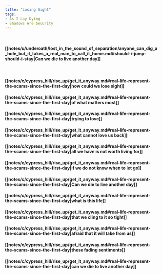 ```yaml
---
title: "Losing Sight"
tags:
- As I Lay Dying
- Shadows Are Security
---
```

&nbsp;
#### [[notes/u/underoath/lost_in_the_sound_of_separation/anyone_can_dig_a_hole_but_it_takes_a_real_man_to_call_it_home.md#should-i-jump-should-i-stay|Can we die to live another day]]
&nbsp;
#### [[notes/c/cypress_hill/rise_up/get_it_anyway.md#real-life-represent-the-scams-since-the-first-day|how could we lose sight]]
#### [[notes/c/cypress_hill/rise_up/get_it_anyway.md#real-life-represent-the-scams-since-the-first-day|of what matters most]]
#### [[notes/c/cypress_hill/rise_up/get_it_anyway.md#real-life-represent-the-scams-since-the-first-day|trying to love]]
#### [[notes/c/cypress_hill/rise_up/get_it_anyway.md#real-life-represent-the-scams-since-the-first-day|what cannot love us back]]
#### [[notes/c/cypress_hill/rise_up/get_it_anyway.md#real-life-represent-the-scams-since-the-first-day|all we have is not worth living for]]
#### [[notes/c/cypress_hill/rise_up/get_it_anyway.md#real-life-represent-the-scams-since-the-first-day|if we do not know when to let go]]
#### [[notes/c/cypress_hill/rise_up/get_it_anyway.md#real-life-represent-the-scams-since-the-first-day|Can we die to live another day]]
#### [[notes/c/cypress_hill/rise_up/get_it_anyway.md#real-life-represent-the-scams-since-the-first-day|what is this life]]
#### [[notes/c/cypress_hill/rise_up/get_it_anyway.md#real-life-represent-the-scams-since-the-first-day|that we cling to it so tight]]
#### [[notes/c/cypress_hill/rise_up/get_it_anyway.md#real-life-represent-the-scams-since-the-first-day|afraid that it will take from us]]
#### [[notes/c/cypress_hill/rise_up/get_it_anyway.md#real-life-represent-the-scams-since-the-first-day|these fading sentiments]]
#### [[notes/c/cypress_hill/rise_up/get_it_anyway.md#real-life-represent-the-scams-since-the-first-day|can we die to live another day]]
